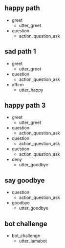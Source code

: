 ## happy path
* greet
  - utter_greet
* question
  - action_question_ask

## sad path 1
* greet
  - utter_greet
* question
  - action_question_ask
* affirm
  - utter_happy

## happy path 3
* greet
  - utter_greet
* question
  - action_question_ask
* question
  - action_question_ask
* question
  - action_question_ask
* deny
  - utter_goodbye

## say goodbye
* question
  - action_question_ask
* goodbye
  - utter_goodbye

<!-- ## happy path
* greet
  - utter_greet
* QuestionWithOption
  - action_question_with_option_ask

## sad path 1
* greet
  - utter_greet
* QuestionWithOption
  - action_question_with_option_ask
* affirm
  - utter_happy

## happy path 3
* greet
  - utter_greet
* QuestionWithOption
  - action_question_with_option_ask
* QuestionWithOption
  - action_question_with_option_ask
* QuestionWithOption
  - action_question_with_option_ask
* deny
  - utter_goodbye

## say goodbye
* QuestionWithOption
  - action_question_with_option_ask
* goodbye
  - utter_goodbye
 -->


## bot challenge
* bot_challenge
  - utter_iamabot

